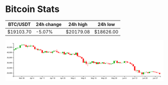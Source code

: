 # Bitcoin Stats

BTC/USDT|24h change|24h high|24h low|
|---|---|---|---|
|$19103.70|-5.07%|$20179.08|$18626.00|

<img src="./chart.svg">
